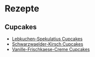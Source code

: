 # Rezepte

## Cupcakes
* [Lebkuchen-Spekulatius Cupcakes](https://github.com/lociii/rezepte/blob/master/cupcakes/lebkuchen-spekulatius.md)
* [Schwarzwaelder-Kirsch Cupcakes](https://github.com/lociii/rezepte/blob/master/cupcakes/schwarzwaelder-kirsch.md)
* [Vanille-Frischkaese-Creme Cupcakes](https://github.com/lociii/rezepte/blob/master/cupcakes/vanille-frischkaese-creme.md)

